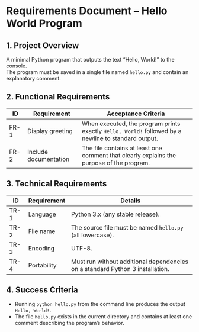 # Requirements Document – Hello World Program

## 1. Project Overview
A minimal Python program that outputs the text “Hello, World!” to the console.  
The program must be saved in a single file named `hello.py` and contain an explanatory comment.

## 2. Functional Requirements
| ID | Requirement | Acceptance Criteria |
|--|--|--|
| FR-1 | Display greeting | When executed, the program prints exactly `Hello, World!` followed by a newline to standard output. |
| FR-2 | Include documentation | The file contains at least one comment that clearly explains the purpose of the program. |

## 3. Technical Requirements
| ID | Requirement | Details |
|--|--|--|
| TR-1 | Language | Python 3.x (any stable release). |
| TR-2 | File name | The source file must be named `hello.py` (all lowercase). |
| TR-3 | Encoding | UTF-8. |
| TR-4 | Portability | Must run without additional dependencies on a standard Python 3 installation. |

## 4. Success Criteria
- Running `python hello.py` from the command line produces the output `Hello, World!`.
- The file `hello.py` exists in the current directory and contains at least one comment describing the program’s behavior.